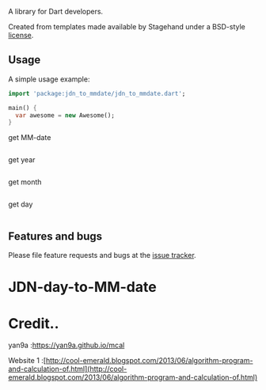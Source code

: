 A library for Dart developers.

Created from templates made available by Stagehand under a BSD-style
[license](https://github.com/dart-lang/stagehand/blob/master/LICENSE).

## Usage

A simple usage example:

```dart
import 'package:jdn_to_mmdate/jdn_to_mmdate.dart';

main() {
  var awesome = new Awesome();
}
```

get MM-date
```
```

get year

```
```

get month

```
```

get day

```
```

## Features and bugs

Please file feature requests and bugs at the [issue tracker][tracker].

[tracker]: http://example.com/issues/replaceme
# JDN-day-to-MM-date

# Credit..

yan9a  :https://yan9a.github.io/mcal

Website 1 :[http://cool-emerald.blogspot.com/2013/06/algorithm-program-and-calculation-of.html](http://cool-emerald.blogspot.com/2013/06/algorithm-program-and-calculation-of.html)
